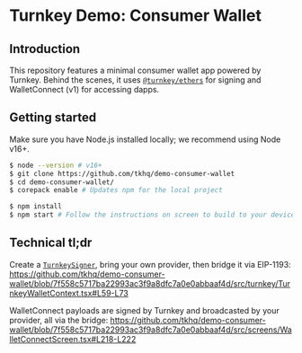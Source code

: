 # Turnkey Demo: Consumer Wallet

## Introduction

This repository features a minimal consumer wallet app powered by Turnkey. Behind the scenes, it uses [`@turnkey/ethers`](https://github.com/tkhq/sdk/tree/main/packages/ethers) for signing and WalletConnect (v1) for accessing dapps.

## Getting started

Make sure you have Node.js installed locally; we recommend using Node v16+.

```bash
$ node --version # v16+
$ git clone https://github.com/tkhq/demo-consumer-wallet
$ cd demo-consumer-wallet/
$ corepack enable # Updates npm for the local project

$ npm install
$ npm start # Follow the instructions on screen to build to your device or a simulator
```

## Technical tl;dr

Create a [`TurnkeySigner`](https://github.com/tkhq/sdk/tree/main/packages/ethers), bring your own provider, then bridge it via EIP-1193:
https://github.com/tkhq/demo-consumer-wallet/blob/7f558c5717ba22993ac3f9a8dfc7a0e0abbaaf4d/src/turnkey/TurnkeyWalletContext.tsx#L59-L73

WalletConnect payloads are signed by Turnkey and broadcasted by your provider, all via the bridge:
https://github.com/tkhq/demo-consumer-wallet/blob/7f558c5717ba22993ac3f9a8dfc7a0e0abbaaf4d/src/screens/WalletConnectScreen.tsx#L218-L222

